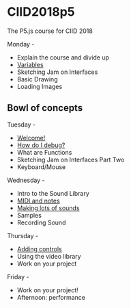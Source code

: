 # CIID2018p5
The P5.js course for CIID 2018

Monday - 

  * Explain the course and divide up
  * [Variables](/CIID2018p5/variables)
  * Sketching Jam on Interfaces
  * Basic Drawing
  * Loading Images
  ## Bowl of concepts

Tuesday - 

  * [Welcome!](https://docs.google.com/presentation/d/1-mCoQY1DI_YerSKSJnKx5Ll5G8LBtsNX9pa5OZHyHLI/edit?usp=sharing)
  * [How do I debug?](https://docs.google.com/presentation/d/1aO17BFwzLsxWvytMqbmU6YrRVdhP4K0tA44eC2r6HmQ/edit?usp=sharing)
  * What are Functions
  * Sketching Jam on Interfaces Part Two 
  * Keyboard/Mouse

Wednesday -

  * Intro to the Sound Library
  * [MIDI and notes](/CIID2018p5/midi_and_notes)
  * [Making lots of sounds](/CIID2018p5/auto_piano)
  * Samples
  * Recording Sound

Thursday - 

  * [Adding controls](https://docs.google.com/presentation/d/1W8F8W2Z2OExRgOhqkdYtpIaenhohBva9wiJDwSVNhdU/edit?usp=sharing)
  * Using the video library
  * Work on your project

Friday - 

  * Work on your project!
  * Afternoon: performance
